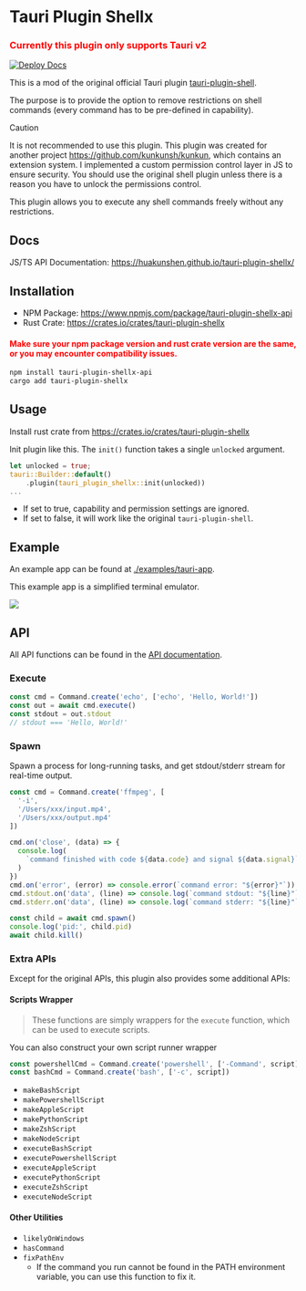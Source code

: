 # Tauri Plugin Shellx

<h3 style="color:red;">Currently this plugin only supports Tauri v2</h3>

[![Deploy Docs](https://github.com/HuakunShen/tauri-plugin-shellx/actions/workflows/docs.yml/badge.svg)](https://github.com/HuakunShen/tauri-plugin-shellx/actions/workflows/docs.yml)

This is a mod of the original official Tauri plugin [tauri-plugin-shell](https://github.com/tauri-apps/tauri-plugin-shell).

The purpose is to provide the option to remove restrictions on shell commands (every command has to be pre-defined in capability).

> [!CAUTION]
> It is not recommended to use this plugin.
> This plugin was created for another project https://github.com/kunkunsh/kunkun, which contains an extension system.
> I implemented a custom permission control layer in JS to ensure security.
> You should use the original shell plugin unless there is a reason you have to unlock the permissions control.

This plugin allows you to execute any shell commands freely without any restrictions.

## Docs

JS/TS API Documentation: https://huakunshen.github.io/tauri-plugin-shellx/

## Installation

- NPM Package: https://www.npmjs.com/package/tauri-plugin-shellx-api
- Rust Crate: https://crates.io/crates/tauri-plugin-shellx

<h4 style="color:red;">Make sure your npm package version and rust crate version are the same, or you may encounter compatibility issues.</h4>

```bash
npm install tauri-plugin-shellx-api
cargo add tauri-plugin-shellx
```

## Usage

Install rust crate from https://crates.io/crates/tauri-plugin-shellx

Init plugin like this. The `init()` function takes a single `unlocked` argument.

```rust
let unlocked = true;
tauri::Builder::default()
    .plugin(tauri_plugin_shellx::init(unlocked))
...
```

- If set to true, capability and permission settings are ignored.
- If set to false, it will work like the original `tauri-plugin-shell`.

## Example

An example app can be found at [./examples/tauri-app](./examples/tauri-app).

This example app is a simplified terminal emulator.

![](./assets/demo.png)

## API

All API functions can be found in the [API documentation](https://huakunshen.github.io/tauri-plugin-shellx/).

### Execute

```ts
const cmd = Command.create('echo', ['echo', 'Hello, World!'])
const out = await cmd.execute()
const stdout = out.stdout
// stdout === 'Hello, World!'
```

### Spawn

Spawn a process for long-running tasks, and get stdout/stderr stream for real-time output.

```ts
const cmd = Command.create('ffmpeg', [
  '-i',
  '/Users/xxx/input.mp4',
  '/Users/xxx/output.mp4'
])

cmd.on('close', (data) => {
  console.log(
    `command finished with code ${data.code} and signal ${data.signal}`
  )
})
cmd.on('error', (error) => console.error(`command error: "${error}"`))
cmd.stdout.on('data', (line) => console.log(`command stdout: "${line}"`))
cmd.stderr.on('data', (line) => console.log(`command stderr: "${line}"`))

const child = await cmd.spawn()
console.log('pid:', child.pid)
await child.kill()
```

### Extra APIs

Except for the original APIs, this plugin also provides some additional APIs:

#### Scripts Wrapper

> These functions are simply wrappers for the `execute` function, which can be used to execute scripts.

You can also construct your own script runner wrapper

```ts
const powershellCmd = Command.create('powershell', ['-Command', script])
const bashCmd = Command.create('bash', ['-c', script])
```

- `makeBashScript`
- `makePowershellScript`
- `makeAppleScript`
- `makePythonScript`
- `makeZshScript`
- `makeNodeScript`
- `executeBashScript`
- `executePowershellScript`
- `executeAppleScript`
- `executePythonScript`
- `executeZshScript`
- `executeNodeScript`

#### Other Utilities

- `likelyOnWindows`
- `hasCommand`
- `fixPathEnv`
  - If the command you run cannot be found in the PATH environment variable, you can use this function to fix it.
